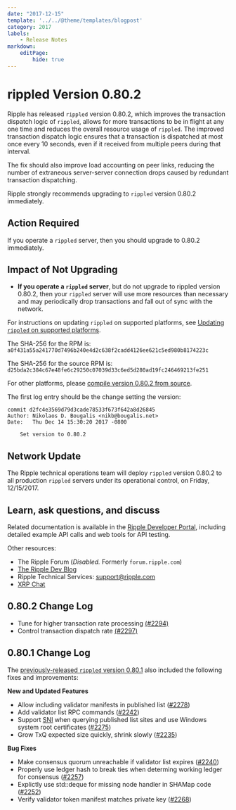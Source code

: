 ```yaml
---
date: "2017-12-15"
template: '../../@theme/templates/blogpost'
category: 2017
labels:
    - Release Notes
markdown:
    editPage:
        hide: true
---
```

# rippled Version 0.80.2

Ripple has released `rippled` version 0.80.2, which improves the transaction dispatch logic of `rippled`, allows for more transactions to be in flight at any one time and reduces the overall resource usage of `rippled`. The improved transaction dispatch logic ensures that a transaction is dispatched at most once every 10 seconds, even if it received from multiple peers during that interval.

The fix should also improve load accounting on peer links, reducing the number of extraneous server-server connection drops caused by redundant transaction dispatching.

Ripple strongly recommends upgrading to `rippled` version 0.80.2 immediately.


## Action Required

If you operate a `rippled` server, then you should upgrade to 0.80.2 immediately.

## Impact of Not Upgrading

* **If you operate a `rippled` server**, but do not upgrade to rippled version 0.80.2, then your `rippled` server will use more resources than necessary and may periodically drop transactions and fall out of sync with the network.

For instructions on updating `rippled` on supported platforms, see [Updating `rippled` on supported platforms](https://ripple.com/build/rippled-setup/#updating-rippled).

The SHA-256 for the RPM is: `a0f431a55a241770d7496b240e4d2c638f2cadd4126ee621c5ed980b8174223c`

The SHA-256 for the source RPM is: `d25bda2c384c67e48fe6c29250c07039d33c6ed5d280ad19fc246469213fe251`

For other platforms, please [compile version 0.80.2 from source](https://github.com/ripple/rippled/tree/master/Builds).

The first log entry should be the change setting the version:

```
commit d2fc4e3569d79d3cade78533f673f642a8d26845
Author: Nikolaos D. Bougalis <nikb@bougalis.net>
Date:   Thu Dec 14 15:30:20 2017 -0800

    Set version to 0.80.2
```

## Network Update
The Ripple technical operations team will deploy `rippled` version 0.80.2 to all production `rippled` servers under its operational control, on Friday, 12/15/2017.

## Learn, ask questions, and discuss
Related documentation is available in the [Ripple Developer Portal](https://ripple.com/build/), including detailed example API calls and web tools for API testing.

Other resources:

* The Ripple Forum (_Disabled._ Formerly `forum.ripple.com`)
* [The Ripple Dev Blog](https://developers.ripple.com/blog/)
* Ripple Technical Services: <support@ripple.com>
* [XRP Chat](http://www.xrpchat.com/)


## 0.80.2 Change Log

* Tune for higher transaction rate processing [(#2294)](https://github.com/ripple/rippled/pull/2294)
* Control transaction dispatch rate [(#2297)](https://github.com/ripple/rippled/pull/2297)

## 0.80.1 Change Log

The [previously-released `rippled` version 0.80.1](https://github.com/ripple/rippled/releases/tag/0.80.1) also included the following fixes and improvements:

**New and Updated Features**

- Allow including validator manifests in published list ([#2278](https://github.com/ripple/rippled/issues/2278))
- Add validator list RPC commands ([#2242](https://github.com/ripple/rippled/issues/2242))
- Support [SNI](https://en.wikipedia.org/wiki/Server_Name_Indication) when querying published list sites and use Windows system root certificates ([#2275](https://github.com/ripple/rippled/issues/2275))
- Grow TxQ expected size quickly, shrink slowly ([#2235](https://github.com/ripple/rippled/issues/2235))

**Bug Fixes**

- Make consensus quorum unreachable if validator list expires ([#2240](https://github.com/ripple/rippled/issues/2240))
- Properly use ledger hash to break ties when determing working ledger for consensus ([#2257](https://github.com/ripple/rippled/issues/2257))
- Explictly use std::deque for missing node handler in SHAMap code ([#2252](https://github.com/ripple/rippled/issues/2252))
- Verify validator token manifest matches private key ([#2268](https://github.com/ripple/rippled/issues/2268))
